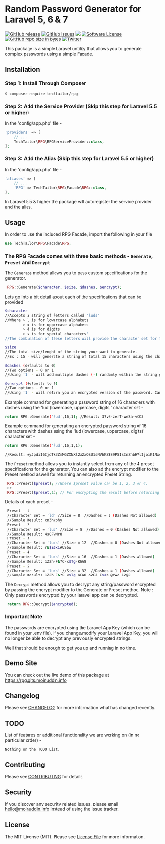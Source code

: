 # Random Password Generator for Laravel 5, 6 & 7


[![GitHub release](https://img.shields.io/github/release/techtailor/rpg.svg?style=for-the-badge&&colorB=7E57C2)](https://packagist.org/packages/techtailor/rpg)
[![GitHub issues](https://img.shields.io/github/issues/TechTailor/RPG.svg?style=for-the-badge)](https://github.com/TechTailor/RPG/issues)
<img src="https://img.shields.io/badge/StyleCI-passed-green.svg?style=for-the-badge&&colorB=FF69B4">
[![Software License](https://img.shields.io/badge/license-MIT-blue.svg?style=for-the-badge&&colorB=F27E40)](license.md)
[![GitHub repo size in bytes](https://img.shields.io/github/repo-size/TechTailor/RPG.svg?style=for-the-badge)]()
[![Twitter](https://img.shields.io/twitter/url/https/github.com/TechTailor/RPG.svg?style=social)](https://twitter.com/intent/tweet?text=Wow:&url=https%3A%2F%2Fgithub.com%2FTechTailor%2FRPG)

This package is a simple Laravel untility that allows you to generate complex passwords using a simple Facade.

## Installation

### Step 1: Install Through Composer

```bash
$ composer require techtailor/rpg
```

### Step 2: Add the Service Provider (Skip this step for Laravel 5.5 or higher)

In the 'config/app.php' file -

```php
'providers' => [
    // ...
    TechTailor\RPG\RPGServiceProvider::class,
];
```

### Step 3: Add the Alias (Skip this step for Laravel 5.5 or higher)

In the 'config/app.php' file -

```php
'aliases' => [
    // ...
    'RPG' => TechTailor\RPG\Facade\RPG::class,
];
```
In Laravel 5.5 & higher the package will autoregister the service provider and the alias.

## Usage

In order to use the included RPG Facade, import the following in your file

```php
use TechTailor\RPG\Facade\RPG;
```

### The RPG Facade comes with three basic methods - ``Generate``, ``Preset`` and ``Decrypt``

The ``Generate`` method allows you to pass custom specifications for the generator. 

```php
 RPG::Generate($character, $size, $dashes, $encrypt);
```
Lets go into a bit detail about each of the specifications that can be provided

```bash
$character 
//Accepts a string of letters called "luds"
//Where > l is for lowercase alphabets
        > u is for uppercase alphabets
        > d is for digits
        > s is for special characters'
//The combination of these letters will provide the character set for the generator. Ex: 'ld' will only generate string with lowercase alphabets and digits.
```
```bash
$size
//The total size/lenght of the string your want to generate. 
//Ex : 15 - will generate a string of total 15 characters using the character set your selected
```
```bash
$dashes (defaults to 0)
//Two options - 0 or 1
//Using '1' - will add multiple dashes (-) randomly within the string generated.
```
```bash
$encrypt (defaults to 0)
//Two options - 0 or 1
//Using '1' - will return you an encrypted version of the password. Can be decrypted using RPG::Decrypt.
```
Example command for generating a password string of 16 characters with dashes using the 'lud (lowercase, uppercase, digits)' character set -
```bash
return RPG::Generate('lud',16,1); //Result: 37vX-zerT-weSa-vCC3
```
Example command for generating an encrypted password string of 16 characters with dashes using the 'lud (lowercase, uppercase, digits)' character set -
```bash
return RPG::Generate('lud',16,1,1); 

//Result: eyJpdiI6IjdTK3ZmMGZXNXl2a2xQSU1sNVhKZEE9PSIsInZhbHVlIjoiK1NxcTdUbVF3Q2dqSGVcL0JFKzRHR3VWNm5NWUdUNDY0dEFnOFN0S2JDdVk9IiwibWFjIjoiODEwMjIwOTBiNjBiOWRhMjJlNTliNGY0NzEyNDFjNmJkODIwZmFhMjMyY2IzOThkMzRmMTcyZGZkMjk1ZmUwYiJ9
```

The ``Preset`` method allows you to instantly select from any of the 4 preset specifications for the generator. You can also ad the encrypt modifier to the Preset method aswell for returning an encrypted Preset String.

```php
 RPG::Preset($preset); //Where $preset value can be 1, 2, 3 or 4.
 or
 RPG::Preset($preset,1); // For encrypting the result before returning it.
```
Details of each preset -
```bash
 Preset - 1
 //Character Set = 'ld' //Size = 8  //Dashes = 0 (Dashes Not allowed)
 //Sample Result: cn3hvphy
 Preset - 2
 //Character Set = 'lud' //Size = 8  //Dashes = 0 (Dashes Not allowed)
 //Sample Result: 4sCFwNr8
 Preset - 3
 //Character Set = 'luds' //Size = 12  //Dashes = 0 (Dashes Not allowed)
 //Sample Result: r&$EQx1#USbw
 Preset - 4
 //Character Set = 'luds' //Size = 16  //Dashes = 1 (Dashes Allowed)
 //Sample Result: 1Z2h-F&?C-x$Tg-KEA8
 Preset - 5
 //Character Set = 'luds' //Size = 32  //Dashes = 1 (Dashes Allowed)
 //Sample Result: 1Z2h-F&?C-x$Tg-KEA8-a2E3-E$#e-@#we-12@2
```

The ``Decrypt`` method allows you to decrypt any string/password encrypted by passing the encrypt modifier to the Generate or Preset method. Note : Only passwords encrypted by your laravel app can be decrypted.

```php
 return RPG::Decrypt($encrypted);
 ```
 
### Important Note
The passwords are encrypted using the Laravel App Key (which can be found in your .env file). If you change/modify your Laravel App Key, you will no longer be able to decrypt any previously encrypted strings.

Well that should be enough to get you up and running in no time. 

## Demo Site

You can check out the live demo of this package at https://rpg.gits.moinuddin.info

## Changelog

Please see [CHANGELOG](changelog.md) for more information what has changed recently.

## TODO

List of features or additional functionality we are working on (in no particular order) -

```bash
Nothing on the TODO List.
```

## Contributing

Please see [CONTRIBUTING](contributing.md) for details.

## Security

If you discover any security related issues, please email hello@moinuddin.info instead of using the issue tracker.

## License

The MIT License (MIT). Please see [License File](license.md) for more information.
